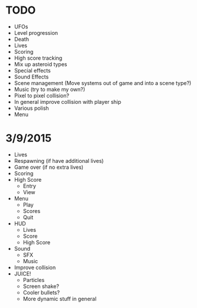 TODO
===============

* UFOs
* Level progression
* Death
* Lives
* Scoring
* High score tracking
* Mix up asteroid types
* Special effects
* Sound Effects
* Scene management (Move systems out of game and into a scene type?)
* Music (try to make my own?)
* Pixel to pixel collision?
* In general improve collision with player ship
* Various polish
* Menu

3/9/2015
========
* Lives
* Respawning (if have additional lives)
* Game over (if no extra lives)
* Scoring
* High Score
    * Entry
    * View
* Menu
    * Play
    * Scores
    * Quit
* HUD
    * Lives
    * Score
    * High Score
* Sound
    * SFX
    * Music
* Improve collision
* JUICE!
    * Particles
    * Screen shake?
    * Cooler bullets?
    * More dynamic stuff in general
